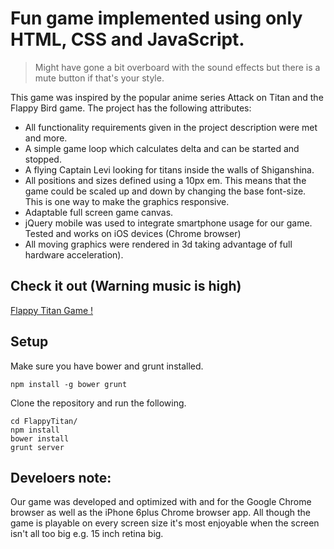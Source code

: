 # Fun game implemented using only HTML, CSS and JavaScript.
> Might have gone a bit overboard with the sound effects but there is a mute button if that's your style.

This game was inspired by the popular anime series Attack on Titan and the Flappy Bird game.
The project has the following attributes:

* All functionality requirements given in the project description were met and more.
* A simple game loop which calculates delta and can be started and stopped.
* A flying Captain Levi looking for titans inside the walls of Shiganshina.
* All positions and sizes defined using a 10px em. This means that the game could be scaled up and down by changing the base font-size. This is one way to make the graphics responsive.
* Adaptable full screen game canvas.
* jQuery mobile was used to integrate smartphone usage for our game. Tested and works on iOS devices (Chrome browser)
* All moving graphics were rendered in 3d taking advantage of full hardware acceleration).

## Check it out (Warning music is high)
[Flappy Titan Game !](https://flappy-titan-game.herokuapp.com/)

## Setup
Make sure you have bower and grunt installed.
```
npm install -g bower grunt
```
Clone the repository and run the following.
```
cd FlappyTitan/
npm install
bower install
grunt server
```

## Develoers note:
Our game was developed and optimized with and for the Google Chrome browser as well as the iPhone 6plus Chrome browser app.
All though the game is playable on every screen size it's most enjoyable when the screen isn't all too big e.g. 15 inch retina big.




